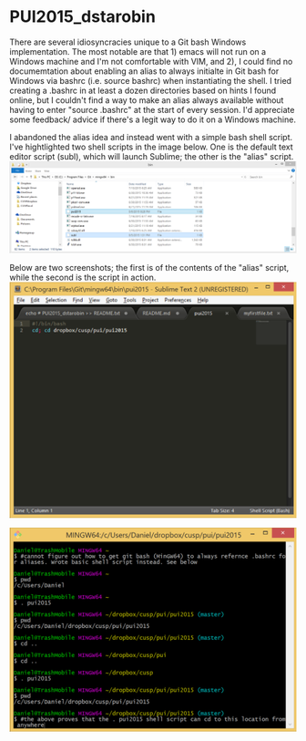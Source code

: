 # PUI2015_dstarobin

There are several idiosyncracies unique to a Git bash Windows
implementation. The most notable are that 1) emacs will not 
run on a Windows machine and I'm not comfortable with VIM,
and 2), I could find no documemtation about enabling an alias
to always initialte in Git bash for Windows via bashrc 
(i.e. source bashrc) when instantiating the shell. I tried
creating a .bashrc in at least a dozen directories based on
hints I found online, but I couldn't find a way to make an 
alias always available without having to enter "source .bashrc"
at the start of every session. I'd appreciate some feedback/
advice if there's a legit way to do it on a Windows machine.

I abandoned the alias idea and instead went with a simple 
bash shell script. I've hightlighted two shell scripts in the
image below. One is the default text editor script (subl), which
will launch Sublime; the other is the "alias" script.
![Bash script directory locations](bashscripts.png)

Below are two screenshots; the first is of the contents of 
the "alias" script, while the second is the script in action.
![Alt text](alias_script.png)

![Alt text](MinGW64_bash_shell.png)

